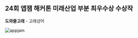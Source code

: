 ## 24회 앱잼 해커톤 미래산업 부분 최우수상 수상작
**도와줄고래** - 고래상어

![appjam](https://github.com/tlsgmltjd/AppJam24/assets/131235625/0ca48ea1-95f5-41cf-9bc4-7832aac6c810)
